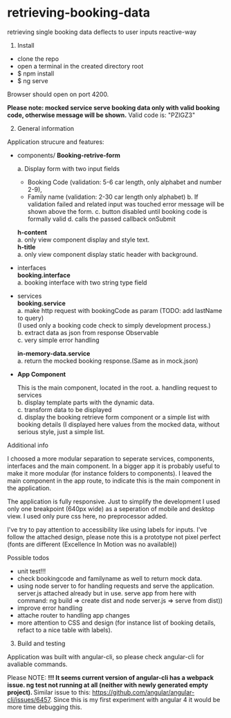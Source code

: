 # retrieving-booking-data
retrieving single booking data deflects to user inputs reactive-way


1. Install

- clone the repo<br>
- open a terminal in the created directory root<br>
- $ npm install<br>
- $ ng serve<br>

Browser should open on port 4200.

<b>Please note: mocked service serve booking data only with valid booking code, otherwise message will be shown.</b>
Valid code is: "PZIGZ3"</b><br>

2. General information

Application strucure and features:

- components/
  <b>Booking-retrive-form</b>

  a. Display form with two input fields
   - Booking Code (validation: 5-6 car length, only alphabet and number 2-9),
   - Family name (validation: 2-30 car length only alphabet)
  b. If validation failed and related input was touched error message will be shown above the form.
  c. button disabled until booking code is formally valid
  d. calls the passed callback onSubmit

  <b>h-content</b><br>
    a. only view component display and style text.<br>
  <b>h-title</b> <br>
    a. only view component display static header with background.<br>
- interfaces<br>
  <b>booking.interface</b><br>
  a. booking interface with two string type field<br>
- services<br>
  <b>booking.service</b><br>
  a. make http request with bookingCode as param (TODO: add lastName to query)<br>
  (I used only a booking code check to simply development process.)<br>
  b. extract data as json from response Observable<br>
  c. very simple error handling<br>

  <b>in-memory-data.service</b><br>
    a. return the mocked booking response.(Same as in mock.json) <br>

- <b>App Component</b><br>

  This is the  main component, located in the root.
  a. handling request to services <br>
  b. display template parts with the dynamic data.<br>
  c. transform data to be displayed <br>
  d. display the booking retrieve form component or a simple list with booking details (I displayed here values from the mocked data, without serious style, just a simple list.<br>

Additional info

I choosed a more modular separation to seperate services, components, interfaces and the main component. In a bigger app it is probably useful to make it more modular (for instance folders to components).
I leaved the main component in the app route, to indicate this is the main component in the application.

The application is fully responsive. Just to simplify the development I used only one breakpoint (640px wide) as a seperation of mobile and desktop view. I used only pure css here, no preprocessor added.

I've try to pay attention to accessibility like using labels for inputs.
I've follow the attached design,  please note this is a prototype not pixel perfect (fonts are different (Excellence In Motion was no available))

Possible todos
 - unit test!!!
 - check bookingcode and familyname as well to return mock data.
 - using node server to for handling requests and serve the application.
    server.js attached already but in use.
    serve app from here with command: ng build => create dist and node server.js => serve from dist))
 - improve error handling
 - attache router to handling app changes
 - more attention to CSS and design (for instance list of booking details, refact to a nice table with labels).

3. Build and testing

Application was built with angular-cli, so please check angular-cli for avaliable commands.

Please NOTE: <b>!!! It seems current version of angular-cli has a webpack issue. ng test not running at all (neither with newly generated empty project). </b> Similar issue to this: https://github.com/angular/angular-cli/issues/6457. Since this is my first experiment with angular 4 it would be more time debugging this.
